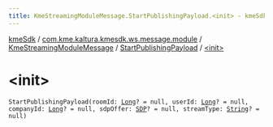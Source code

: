 ```yaml
---
title: KmeStreamingModuleMessage.StartPublishingPayload.<init> - kmeSdk
---
```


[kmeSdk](../../../index.html) / [com.kme.kaltura.kmesdk.ws.message.module](../../index.html) / [KmeStreamingModuleMessage](../index.html) / [StartPublishingPayload](index.html) / [&lt;init&gt;](./-init-.html)

# &lt;init&gt;

`StartPublishingPayload(roomId: `[`Long`](https://kotlinlang.org/api/latest/jvm/stdlib/kotlin/-long/index.html)`? = null, userId: `[`Long`](https://kotlinlang.org/api/latest/jvm/stdlib/kotlin/-long/index.html)`? = null, companyId: `[`Long`](https://kotlinlang.org/api/latest/jvm/stdlib/kotlin/-long/index.html)`? = null, sdpOffer: `[`SDP`](../-streaming-payload/-s-d-p/index.html)`? = null, streamType: `[`String`](https://kotlinlang.org/api/latest/jvm/stdlib/kotlin/-string/index.html)`? = null)`